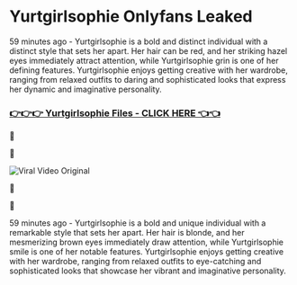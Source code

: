 # Yurtgirlsophie Onlyfans Leaked

<p>59 minutes ago - Yurtgirlsophie is a bold and distinct individual with a distinct style that sets her apart. Her hair can be red, and her striking hazel eyes immediately attract attention, while Yurtgirlsophie grin is one of her defining features. Yurtgirlsophie enjoys getting creative with her wardrobe, ranging from relaxed outfits to daring and sophisticated looks that express her dynamic and imaginative personality.</p><p>
<h3><a href="https://fansleaks.com-getfree.pro/yurtgirlsophie" rel="nofollow">👉👉👉 Yurtgirlsophie Files - CLICK HERE 👈👈</a></h3>
<p>🔻</p>
<p>🔻</p> <p>
<a href="https://fansleaks.com-getfree.pro/yurtgirlsophie" rel="nofollow"><img src="https://i.imgur.com/0ZbtXZ5.gif" alt="Viral Video Original" style="max-width: 100%; display: inline-block;" data-target="animated-image.originalImage"></a>
<p>🔻</p>
<p>🔻</p> <p>59 minutes ago - Yurtgirlsophie is a bold and unique individual with a remarkable style that sets her apart. Her hair is blonde, and her mesmerizing brown eyes immediately draw attention, while Yurtgirlsophie smile is one of her notable features. Yurtgirlsophie enjoys getting creative with her wardrobe, ranging from relaxed outfits to eye-catching and sophisticated looks that showcase her vibrant and imaginative personality.</p>